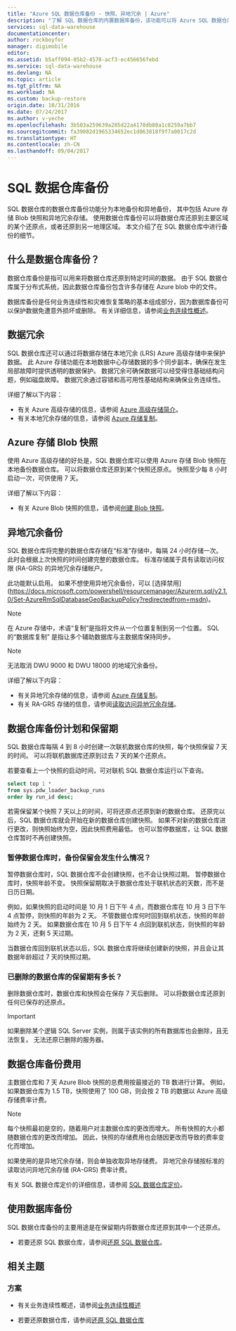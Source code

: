 ```yaml
---
title: "Azure SQL 数据仓库备份 - 快照、异地冗余 | Azure"
description: "了解 SQL 数据仓库的内置数据库备份，该功能可以将 Azure SQL 数据仓库还原到某个还原点或另一地理区域。"
services: sql-data-warehouse
documentationcenter: 
author: rockboyfor
manager: digimobile
editor: 
ms.assetid: b5aff094-05b2-4578-acf3-ec456656febd
ms.service: sql-data-warehouse
ms.devlang: NA
ms.topic: article
ms.tgt_pltfrm: NA
ms.workload: NA
ms.custom: backup-restore
origin.date: 10/31/2016
ms.date: 07/24/2017
ms.author: v-yeche
ms.openlocfilehash: 3b503a259639a285d22a4178db80a1c8259a7bb7
ms.sourcegitcommit: fa39082d1965334652ec1d063818f9f7a0017c2d
ms.translationtype: HT
ms.contentlocale: zh-CN
ms.lasthandoff: 09/04/2017
---
```

# <a name="sql-data-warehouse-backups"></a>SQL 数据仓库备份
SQL 数据仓库的数据仓库备份功能分为本地备份和异地备份， 其中包括 Azure 存储 Blob 快照和异地冗余存储。 使用数据仓库备份可以将数据仓库还原到主要区域的某个还原点，或者还原到另一地理区域。 本文介绍了在 SQL 数据仓库中进行备份的细节。

## <a name="what-is-a-data-warehouse-backup"></a>什么是数据仓库备份？
数据仓库备份是指可以用来将数据仓库还原到特定时间的数据。  由于 SQL 数据仓库属于分布式系统，因此数据仓库备份包含许多存储在 Azure blob 中的文件。 

数据库备份是任何业务连续性和灾难恢复策略的基本组成部分，因为数据库备份可以保护数据免遭意外损坏或删除。 有关详细信息，请参阅[业务连续性概述](../sql-database/sql-database-business-continuity.md)。

## <a name="data-redundancy"></a>数据冗余
SQL 数据仓库还可以通过将数据存储在本地冗余 (LRS) Azure 高级存储中来保护数据。 此 Azure 存储功能在本地数据中心存储数据的多个同步副本，确保在发生局部故障时提供透明的数据保护。 数据冗余可确保数据可以经受得住基础结构问题，例如磁盘故障。 数据冗余通过容错和高可用性基础结构来确保业务连续性。

详细了解以下内容：

* 有关 Azure 高级存储的信息，请参阅 [Azure 高级存储简介](../storage/storage-premium-storage.md)。
* 有关本地冗余存储的信息，请参阅 [Azure 存储复制](../storage/common/storage-redundancy.md#locally-redundant-storage)。

## <a name="azure-storage-blob-snapshots"></a>Azure 存储 Blob 快照
使用 Azure 高级存储的好处是，SQL 数据仓库可以使用 Azure 存储 Blob 快照在本地备份数据仓库。 可以将数据仓库还原到某个快照还原点。 快照至少每 8 小时启动一次，可供使用 7 天。  

详细了解以下内容：

* 有关 Azure Blob 快照的信息，请参阅[创建 Blob 快照](../storage/storage-blob-snapshots.md)。

## <a name="geo-redundant-backups"></a>异地冗余备份
SQL 数据仓库将完整的数据仓库存储在“标准”存储中，每隔 24 小时存储一次。 此时会根据上次快照的时间创建完整的数据仓库。 标准存储属于具有读取访问权限 (RA-GRS) 的异地冗余存储帐户。
<!-- Not Available [paired data center](../best-practices-availability-paired-regions.md).  -->

此功能默认启用。 如果不想使用异地冗余备份，可以 [选择禁用] (https://docs.microsoft.com/powershell/resourcemanager/Azurerm.sql/v2.1.0/Set-AzureRmSqlDatabaseGeoBackupPolicy?redirectedfrom=msdn)。 

> [!NOTE]
> 在 Azure 存储中，术语“复制”是指将文件从一个位置复制到另一个位置。 SQL 的“数据库复制” 是指让多个辅助数据库与主数据库保持同步。 
> 
> 

> [!NOTE]
> 无法取消 DWU 9000 和 DWU 18000 的地域冗余备份。 
>
> 

详细了解以下内容：

* 有关异地冗余存储的信息，请参阅 [Azure 存储复制](../storage/common/storage-redundancy.md)。
* 有关 RA-GRS 存储的信息，请参阅[读取访问异地冗余存储](../storage/common/storage-redundancy.md#read-access-geo-redundant-storage)。

## <a name="data-warehouse-backup-schedule-and-retention-period"></a>数据仓库备份计划和保留期
SQL 数据仓库每隔 4 到 8 小时创建一次联机数据仓库的快照，每个快照保留 7 天的时间。 可以将联机数据库还原到过去 7 天的某个还原点。 

若要查看上一个快照的启动时间，可对联机 SQL 数据仓库运行以下查询。 

```sql
select top 1 *
from sys.pdw_loader_backup_runs 
order by run_id desc;
```

若需保留某个快照 7 天以上的时间，可将还原点还原到新的数据仓库。 还原完以后，SQL 数据仓库就会开始在新的数据仓库创建快照。 如果不对新的数据仓库进行更改，则快照始终为空，因此快照费用最低。 也可以暂停数据库，让 SQL 数据仓库暂时不再创建快照。

### <a name="what-happens-to-my-backup-retention-while-my-data-warehouse-is-paused"></a>暂停数据仓库时，备份保留会发生什么情况？
暂停数据仓库时，SQL 数据仓库不会创建快照，也不会让快照过期。 暂停数据仓库时，快照年龄不变。 快照保留期取决于数据仓库处于联机状态的天数，而不是日历日期。

例如，如果快照的启动时间是 10 月 1 日下午 4 点，而数据仓库在 10 月 3 日下午 4 点暂停，则快照的年龄为 2 天。 不管数据仓库何时回到联机状态，快照的年龄始终为 2 天。 如果数据仓库在 10 月 5 日下午 4 点回到联机状态，则快照的年龄为 2 天，还剩 5 天过期。

当数据仓库回到联机状态以后，SQL 数据仓库将继续创建新的快照，并且会让其数据年龄超过 7 天的快照过期。

### <a name="how-long-is-the-retention-period-for-a-dropped-data-warehouse"></a>已删除的数据仓库的保留期有多长？
删除数据仓库时，数据仓库和快照会在保存 7 天后删除。 可以将数据仓库还原到任何已保存的还原点。

> [!IMPORTANT]
> 如果删除某个逻辑 SQL Server 实例，则属于该实例的所有数据库也会删除，且无法恢复。 无法还原已删除的服务器。
> 
> 

## <a name="data-warehouse-backup-costs"></a>数据仓库备份费用
主数据仓库和 7 天 Azure Blob 快照的总费用按最接近的 TB 数进行计算。 例如，如果数据仓库为 1.5 TB，快照使用了 100 GB，则会按 2 TB 的数据以 Azure 高级存储费率计费。 

> [!NOTE]
> 每个快照最初是空的，随着用户对主数据仓库的更改而增大。 所有快照的大小都随数据仓库的更改而增加。 因此，快照的存储费用也会随因更改而导致的费率变化而增加。
> 
> 

如果使用的是异地冗余存储，则会单独收取异地存储费。 异地冗余存储按标准的读取访问异地冗余存储 (RA-GRS) 费率计费。

有关 SQL 数据仓库定价的详细信息，请参阅 [SQL 数据仓库定价](https://www.azure.cn/pricing/details/sql-data-warehouse/)。

## <a name="using-database-backups"></a>使用数据库备份
SQL 数据仓库备份的主要用途是在保留期内将数据仓库还原到其中一个还原点。  

* 若要还原 SQL 数据仓库，请参阅[还原 SQL 数据仓库](sql-data-warehouse-restore-database-overview.md)。

## <a name="related-topics"></a>相关主题
### <a name="scenarios"></a>方案
* 有关业务连续性概述，请参阅[业务连续性概述](../sql-database/sql-database-business-continuity.md)

<!-- ### Tasks -->

* 若要还原数据仓库，请参阅[还原 SQL 数据仓库](sql-data-warehouse-restore-database-overview.md)

<!-- ### Tutorials -->

<!--Update_Description: wording update-->
